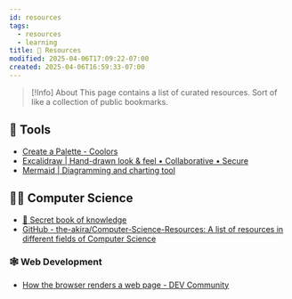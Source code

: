 ```yaml
---
id: resources
tags:
  - resources
  - learning
title: 📕 Resources
modified: 2025-04-06T17:09:22-07:00
created: 2025-04-06T16:59:33-07:00
---
```


> [!Info] About
> This page contains a list of curated resources. Sort of like a collection of public bookmarks.

## 🔨 Tools

- [Create a Palette - Coolors](https://coolors.co/080708-3772ff-df2935-fdca40-e6e8e6)
- [Excalidraw | Hand-drawn look & feel • Collaborative • Secure](https://excalidraw.com/)
- [Mermaid | Diagramming and charting tool](https://mermaid.js.org/)

## 🧑‍🔬 Computer Science

- [📔 Secret book of knowledge](https://github.com/trimstray/the-book-of-secret-knowledge)
- [GitHub - the-akira/Computer-Science-Resources: A list of resources in different fields of Computer Science](https://github.com/the-akira/Computer-Science-Resources?utm_source=pocket_shared)

### 🕸️ Web Development

- [How the browser renders a web page - DEV Community](https://dev.to/starkiedev/how-the-browser-renders-a-web-page-1ahc)
